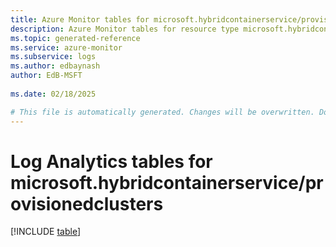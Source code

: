 ```yaml
---
title: Azure Monitor tables for microsoft.hybridcontainerservice/provisionedclusters
description: Azure Monitor tables for resource type microsoft.hybridcontainerservice/provisionedclusters
ms.topic: generated-reference
ms.service: azure-monitor
ms.subservice: logs
ms.author: edbaynash
author: EdB-MSFT
   
ms.date: 02/18/2025

# This file is automatically generated. Changes will be overwritten. Do not change this file directly.
---
```


# Log Analytics tables for microsoft.hybridcontainerservice/provisionedclusters  

[!INCLUDE [table](~/reusable-content/ce-skilling/azure/includes/azure-monitor/reference/tables/microsoft-hybridcontainerservice_provisionedclusters-include.md)]

